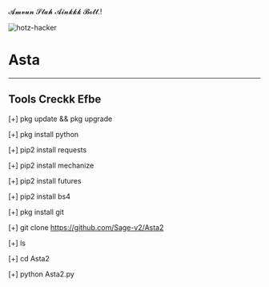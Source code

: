 𝓐𝓶𝓿𝓾𝓷 𝓢𝓽𝓪𝓱 𝓐𝓲𝓷𝓴𝓴𝓴 𝓑𝓸𝓽𝓽.! 

![hotz-hacker](https://user-images.githubusercontent.com/122218278/211880956-6a1214fa-f1d2-416f-8bfb-59d7eabc35da.gif)



# Asta


-----------------
Tools Creckk Efbe
-----------------



[+] pkg update && pkg upgrade

[+] pkg install python

[+] pip2 install requests

[+] pip2 install mechanize

[+] pip2 install futures

[+] pip2 install bs4

[+] pkg install git

[+] git clone https://github.com/Sage-v2/Asta2

[+] ls

[+] cd Asta2

[+] python Asta2.py
